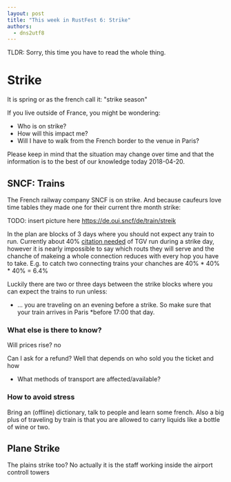 ```yaml
---
layout: post
title: "This week in RustFest 6: Strike"
authors:
  - dns2utf8
---
```


TLDR: Sorry, this time you have to read the whole thing.

# Strike

It is spring or as the french call it: "strike season"

If you live outside of France, you might be wondering:

* Who is on strike?
* How will this impact me?
* Will I have to walk from the French border to the venue in Paris?

Please keep in mind that the situation may change over time and that the information is to the best of our knowledge today 2018-04-20.


## SNCF: Trains

The French railway company SNCF is on strike.
And because caufeurs love time tables they made one for their current thre month strike:

TODO: insert picture here https://de.oui.sncf/de/train/streik

In the plan are blocks of 3 days where you should not expect any train to run.
Currently about 40% [citation needed](https://de.oui.sncf/de/train/streik) of TGV run during a strike day, however it is nearly impossible to say which routs they will serve and the chanche of makeing a whole connection reduces with every hop you have to take.
E.g. to catch two connecting trains your chanches are 40% * 40% * 40% = 6.4%

Luckily there are two or three days between the strike blocks where you can expect the trains to run unless:

- ... you are traveling on an evening before a strike. So make sure that your train arrives in Paris *before 17:00 that day.

### What else is there to know?

Will prices rise? no

Can I ask for a refund? Well that depends on who sold you the ticket and how
- What methods of transport are affected/available?

### How to avoid stress

Bring an (offline) dictionary, talk to people and learn some french.
Also a big plus of traveling by train is that you are allowed to carry liquids like a bottle of wine or two.


## Plane Strike

The plains strike too?
No actually it is the staff working inside the airport controll towers
